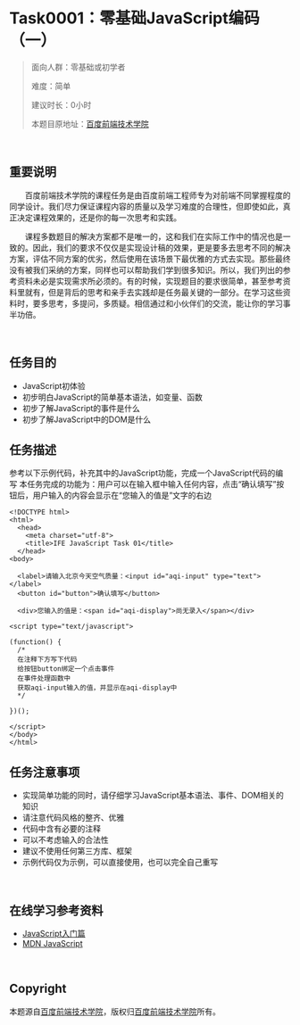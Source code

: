 ﻿# Task0001：零基础JavaScript编码（一）

> 面向人群：零基础或初学者
>
> 难度：简单
>
> 建议时长：0小时
>
> 本题目原地址：[百度前端技术学院](http://ife.baidu.com/course/detail/id/93)

<br />

## 重要说明

&emsp;&emsp;百度前端技术学院的课程任务是由百度前端工程师专为对前端不同掌握程度的同学设计。我们尽力保证课程内容的质量以及学习难度的合理性，但即使如此，真正决定课程效果的，还是你的每一次思考和实践。

&emsp;&emsp;课程多数题目的解决方案都不是唯一的，这和我们在实际工作中的情况也是一致的。因此，我们的要求不仅仅是实现设计稿的效果，更是要多去思考不同的解决方案，评估不同方案的优劣，然后使用在该场景下最优雅的方式去实现。那些最终没有被我们采纳的方案，同样也可以帮助我们学到很多知识。所以，我们列出的参考资料未必是实现需求所必须的。有的时候，实现题目的要求很简单，甚至参考资料里就有，但是背后的思考和亲手去实践却是任务最关键的一部分。在学习这些资料时，要多思考，多提问，多质疑。相信通过和小伙伴们的交流，能让你的学习事半功倍。

<br />

## 任务目的


- JavaScript初体验
- 初步明白JavaScript的简单基本语法，如变量、函数
- 初步了解JavaScript的事件是什么
- 初步了解JavaScript中的DOM是什么

## 任务描述
参考以下示例代码，补充其中的JavaScript功能，完成一个JavaScript代码的编写
本任务完成的功能为：用户可以在输入框中输入任何内容，点击“确认填写”按钮后，用户输入的内容会显示在“您输入的值是”文字的右边
<br />
```
<!DOCTYPE html>
<html>
  <head>
    <meta charset="utf-8">
    <title>IFE JavaScript Task 01</title>
  </head>
<body>

  <label>请输入北京今天空气质量：<input id="aqi-input" type="text"></label>
  <button id="button">确认填写</button>

  <div>您输入的值是：<span id="aqi-display">尚无录入</span></div>

<script type="text/javascript">

(function() {
  /*    
  在注释下方写下代码
  给按钮button绑定一个点击事件
  在事件处理函数中
  获取aqi-input输入的值，并显示在aqi-display中
  */

})();

</script>
</body>
</html>
```

## 任务注意事项

- 实现简单功能的同时，请仔细学习JavaScript基本语法、事件、DOM相关的知识
- 请注意代码风格的整齐、优雅
- 代码中含有必要的注释
- 可以不考虑输入的合法性
- 建议不使用任何第三方库、框架
- 示例代码仅为示例，可以直接使用，也可以完全自己重写

<br/>

## 在线学习参考资料

- [JavaScript入门篇](http://www.imooc.com/view/36)
- [MDN JavaScript](https://developer.mozilla.org/zh-CN/docs/Web/JavaScript)


<br />

## Copyright

本题源自[百度前端技术学院](http://ife.baidu.com/2016/task/detail?taskId=1)，版权归[百度前端技术学院](http://ife.baidu.com/)所有。




